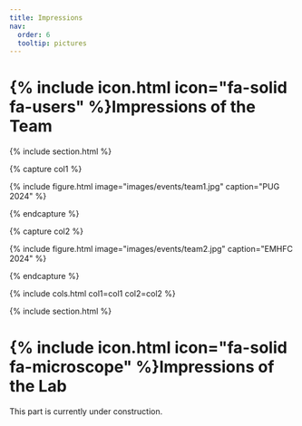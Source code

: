 ```yaml
---
title: Impressions
nav:
  order: 6
  tooltip: pictures
---
```


# {% include icon.html icon="fa-solid fa-users" %}Impressions of the Team

{% include section.html %}

{% capture col1 %}

{%
  include figure.html
  image="images/events/team1.jpg"
  caption="PUG 2024"
%}

{% endcapture %}

{% capture col2 %}

{%
  include figure.html
  image="images/events/team2.jpg"
  caption="EMHFC 2024"
%}

{% endcapture %}

{% include cols.html col1=col1 col2=col2 %}

{% include section.html %}

# {% include icon.html icon="fa-solid fa-microscope" %}Impressions of the Lab

This part is currently under construction.
